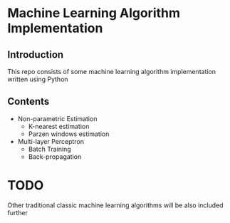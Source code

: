 # Machine Learning Algorithm Implementation

## Introduction

This repo consists of some machine learning algorithm implementation written using Python

## Contents

- Non-parametric Estimation
  - K-nearest estimation 
  - Parzen windows estimation
- Multi-layer Perceptron
  - Batch Training
  - Back-propagation

# TODO 

Other traditional classic machine learning algorithms will be also included further

